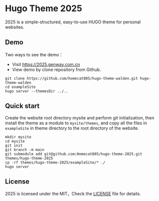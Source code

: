 # Hugo Theme 2025

2025 is a simple-structured, easy-to-use HUGO theme for personal websites.

## Demo

Two ways to see the demo：

- Visit https://2025.genway.com.cn
- View demo by clone repository from Github.

```
git clone https://github.com/homecat805/hugo-theme-walden.git hugo-theme-walden
cd exampleSite
hugo server --themesDir ../..
```
## Quick start

Create the website root directory mysite and perform git initialization, then install the theme as a module to `mysite/themes`, and copy all the files in `exampleSite` in theme directory to the root directory of the website.

```
mkdir mysite
cd mysite
git init
git branch -m main
git submodule add git@github.com:Homecat805/hugo-theme-2025.git themes/hugo-theme-2025
cp -rf themes/hugo-theme-2025/exampleSite/* ./
hugo server
```

## License
2025 is licensed under the MIT，Check the [LICENSE](https://github.com/Homecat805/hugo-theme-2025?tab=MIT-1-ov-file#readme) file for details.
